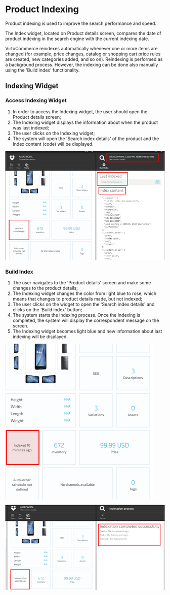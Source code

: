 # Product Indexing 

Product indexing is used to improve the search performance and speed.

The Index widget, located on Product details screen, compares the date of product indexing in the search engine with the current indexing date.

VirtoCommerce reindexes automatically whenever one or more items are changed (for example, price changes, catalog or shopping cart price rules are created, new categories added, and so on). Reindexing is performed as a background process. However, the indexing can be done also manually using the 'Build index' functionality.

## Indexing Widget

### Access Indexing Widget 

1. In order to access the Indexing widget, the user should open the Product details screen; 
1. The Indexing widget displays the information about when the product was last indexed;
1. The user clicks on the Indexing widget; 
1. The system will open the 'Search index details' of the product and the Index content (code) will be displayed. 

![Fig. Indexing Widget](media/screen-index-widget.png)

### Build Index

1. The user navigates to the 'Product details' screen and make some changes to the product details;
1. The Indexing widget changes the color from light blue to rose, which means that changes to product details made, but not indexed; 
1. The user clicks on the widget to open the 'Search index details' and clicks on the 'Build index' button;
1. The system starts the indexing process. Once the indexing is completed, the system will display the correspondent message on the screen. 
1. The Indexing widget becomes light blue and new information about last indexing will be displayed. 

![Fig. Change product details](media/screen-change-details-index.png)


![Fig. Indexaing completed](media/screen-indexation-completed.png)